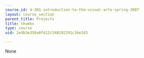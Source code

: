 ```yaml
---
course_id: 4-301-introduction-to-the-visual-arts-spring-2007
layout: course_section
parent_title: Projects
title: thumbs
type: course
uid: 2e9b3e358a0fd12c248192291c34e3d3

---
```

None